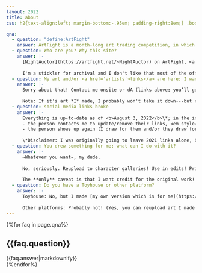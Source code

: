 ```yaml
---
layout: 2022
title: about
css: h2{text-align:left; margin-bottom:-.95em; padding-right:8em;} .box{max-width:35rem; padding:.5em .05em;}

qna:
  - question: "define:ArtFight"
    answer: ArtFight is a month-long art trading competition, in which participants earn points for drawing each others’ characters. More info on [the official about page](https://artfight.net/info/about)!
  - question: Who are you? Why this site?
    answer: |-
      [NightAuctor](https://artfight.net/~NightAuctor) on ArtFight, <a href="/" target="_blank">a-flyleaf</a> elsewhere! Digital artist, here for a good time, posts art almost exclusively to [deviantArt](https://a-flyleaf.deviantart.com/) and/or my own site these days.
      
      I'm a stickler for archival and I don't like that most of the official website is inaccessible to guests, so I made this place to show everything off!
  - question: My art and/or <a href='artists'>links</a> are here; I want them taken down!
    answer: |-
      Sorry about that! Contact me onsite or dA (links above; you’ll get a faster response on dA) and I’ll note that your attack and/or info can only be viewed onsite.
      
      Note: If it's art *I* made, I probably won't take it down---but can remove the recipient info on request.
  - question: social media links broke
    answer: |-
      Everything is up-to-date as of <b>August 3, 2022</b>\*; in the interest of not stalking people, I won’t be updating them---*unless*:
      - the person contacts me to update/remove their links, <em style="font-style:normal;text-transform:uppercase;">or</em>
      - the person shows up again (I draw for them and/or they draw for me) in a future year.
      
      \*Disclaimer: I was originally going to leave 2021 links alone, but updated them in the process of overhauling the site for 2022. The backend has better forward-compatibility now, so this shouldn't happen again <span style="display:inline-block;">>_>\"</span>)
  - question: You drew something for me; what can I do with it?
    answer: |-
      ~Whatever you want~, my dude.
      
      No, seriously. Reupload to character galleries! Use in edits! Print it, trace it, crop it! I do not care. It's yours now, be free.
      
      The **only** caveat is that I want credit for the original work! The names <i>NightAuctor</i> and <i>a-flyleaf</i> both work; I'd *prefer* a non-ArtFight link (either to [my deviantArt](https://www.deviantart.com/a-flyleaf) or this website), but both names should lead back to me regardless.
  - question: Do you have a Toyhouse or other platform?
    answer: |-
      Toyhouse: No, but I made [my own version which is for me](https://a-flyleaf.github.io/toyshelf) ᕕ(&nbsp;ᐛ&nbsp;)ᕗ Everyone I threw on ArtFight can also be found there!
      
      Other platforms: Probably not! (Yes, you can reupload art I made for you on $socialMediaOfYourChoice, ↑with credit↑.) You can find other internet corners I may be lurking around through [my base site](https://a-flyleaf.github.io).
---
```

{%for faq in page.qna%}<section><h2>{{faq.question}}</h2><div class="box">{{faq.answer|markdownify}}</div></section>{%endfor%}